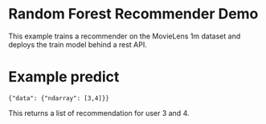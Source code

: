 # Random Forest Recommender Demo

This example trains a recommender on the MovieLens 1m dataset and deploys the train model behind a rest API.

# Example predict

```
{"data": {"ndarray": [3,4]}}
```

This returns a list of recommendation for user 3 and 4.